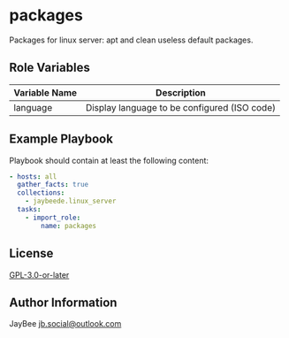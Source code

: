 packages
=========

Packages for linux server: apt and clean useless default packages.

Role Variables
--------------

Variable Name | Description
------------- | -----------
language | Display language to be configured (ISO code)

Example Playbook
----------------

Playbook should contain at least the following content:

```yaml
- hosts: all
  gather_facts: true
  collections:
    - jaybeede.linux_server
  tasks:
    - import_role:
        name: packages
```

License
-------

[GPL-3.0-or-later](../../LICENSE)

Author Information
------------------

JayBee <jb.social@outlook.com>
